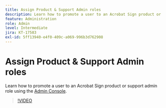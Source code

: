 ```yaml
---
title: Assign Product & Support Admin roles
description: Learn how to promote a user to an Acrobat Sign product or support admin role using the Admin Console
feature: Administration
role: Admin
level: Intermediate
jira: KT-17583
exl-id: 5ff13940-e4f0-409c-a069-996b3d762908
---
```

# Assign Product & Support Admin roles

Learn how to promote a user to an Acrobat Sign product or support admin role using the [Admin Console](https://adminconsole.adobe.com/).

>[!VIDEO](https://video.tv.adobe.com/v/3453157?quality=12&learn=on&hidetitle=true)
